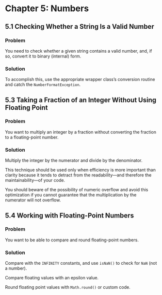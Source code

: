 # Chapter 5: Numbers

## 5.1 Checking Whether a String Is a Valid Number

### Problem

You need to check whether a given string contains a valid number, and, if so, convert it to binary (internal) form.

### Solution

To accomplish this, use the appropriate wrapper class’s conversion routine and catch the `NumberFormatException`.

## 5.3 Taking a Fraction of an Integer Without Using Floating Point

### Problem

You want to multiply an integer by a fraction without converting the fraction to a floating-point number.

### Solution

Multiply the integer by the numerator and divide by the denominator.

This technique should be used only when efficiency is more important than clarity because it tends to detract from the readability—and therefore the maintainability—of your code.

You should beware of the possibility of numeric overflow and avoid this optimization if you cannot guarantee that the multiplication by the numerator will not overflow.

## 5.4 Working with Floating-Point Numbers

### Problem

You want to be able to compare and round floating-point numbers.

### Solution

Compare with the `INFINITY` constants, and use `isNaN()` to check for `NaN` (not a number).

Compare floating values with an epsilon value.

Round floating point values with `Math.round()` or custom code.
